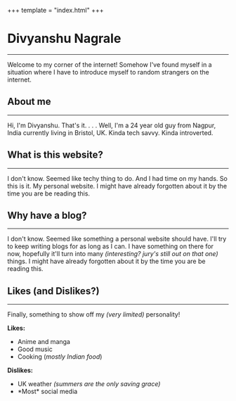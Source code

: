 +++
template = "index.html"
+++

# Divyanshu Nagrale
___

Welcome to my corner of the internet!
Somehow I've found myself in a situation where I have to introduce myself to random strangers on the internet.

## About me
___
Hi, I'm Divyanshu. That's it.
.
.
.
Well, I'm a 24 year old guy from Nagpur, India currently living in Bristol, UK. 
Kinda tech savvy. Kinda introverted. 

## What is this website?
___
I don't know. Seemed like techy thing to do. And I had time on my hands. So this is it. My personal website. I might have already forgotten about it by the time you are be reading this.

## Why have a blog?
___
I don't know. Seemed like something a personal website should have. I'll try to keep writing blogs for as long as I can. I have something on there for now, hopefully it'll turn into many *(interesting? jury's still out on that one)* things.  I might have already forgotten about it by the time you are be reading this.

## Likes (and Dislikes?)
___
Finally, something to show off my *(very limited)* personality!

**Likes:**
-   Anime and manga
-   Good music
-   Cooking (_mostly Indian food_)

**Dislikes:**
-   UK weather _(summers are the only saving grace)_
-   \*Most* social media







